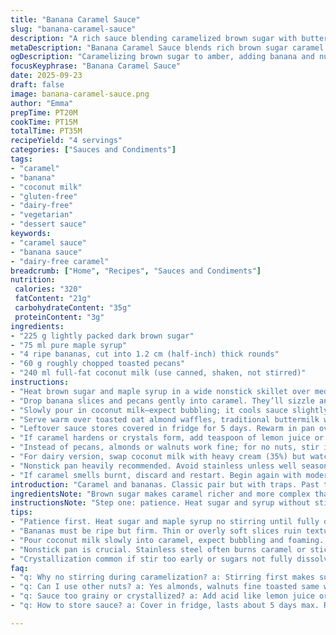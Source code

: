 ```yaml
---
title: "Banana Caramel Sauce"
slug: "banana-caramel-sauce"
description: "A rich sauce blending caramelized brown sugar with buttery coconut milk, ripe bananas sliced thick, and toasted pecans for crunch. Slow caramelization technique to balance bitterness and sweetness. Creamy, nutty, fruity all at once. Gluten-free, eggless, vegetarian punch of flavor for waffles, pancakes, or even ice cream. Timing varies by caramel color and banana softness; watch cues not clocks. Coconut milk swaps cream for dairy-free twist. Heat control crucial; avoid burn or crystallization. Stir gently, let sauce thicken naturally. Notes on texture and smell to spot readiness plus troubleshooting for sticky or grainy caramel. Experimented with almond butter sub for nuts, yields creamy depth. Tips on utensil choice, pan quality, and saving leftover sauce included."
metaDescription: "Banana Caramel Sauce blends rich brown sugar caramel with thick banana rounds, toasted pecans, and creamy coconut milk. Watch for aroma and texture cues."
ogDescription: "Caramelizing brown sugar to amber, adding banana and nuts, then folding in coconut milk thickens a rich sauce. Watch color, smell, texture close."
focusKeyphrase: "Banana Caramel Sauce"
date: 2025-09-23
draft: false
image: banana-caramel-sauce.png
author: "Emma"
prepTime: PT20M
cookTime: PT15M
totalTime: PT35M
recipeYield: "4 servings"
categories: ["Sauces and Condiments"]
tags:
- "caramel"
- "banana"
- "coconut milk"
- "gluten-free"
- "dairy-free"
- "vegetarian"
- "dessert sauce"
keywords:
- "caramel sauce"
- "banana sauce"
- "dairy-free caramel"
breadcrumb: ["Home", "Recipes", "Sauces and Condiments"]
nutrition: 
 calories: "320"
 fatContent: "21g"
 carbohydrateContent: "35g"
 proteinContent: "3g"
ingredients:
- "225 g lightly packed dark brown sugar"
- "75 ml pure maple syrup"
- "4 ripe bananas, cut into 1.2 cm (half-inch) thick rounds"
- "60 g roughly chopped toasted pecans"
- "240 ml full-fat coconut milk (use canned, shaken, not stirred)"
instructions:
- "Heat brown sugar and maple syrup in a wide nonstick skillet over medium-high. Let sugar dissolve completely without stirring so it bubbles and deepens to a reddish-amber caramel. Watch carefully—color shifts fast; I tap the pan to swirl gently, no spoon scraping. A deep caramel smell, slight smoke, and almost syrupy bubbles tell you to stop."
- "Drop banana slices and pecans gently into caramel. They’ll sizzle and foam aggressively—this is the hot phase. Stir carefully just enough to coat evenly, watch bananas darken and soften after about 3 minutes. Avoid mushing them; want tender but intact."
- "Slowly pour in coconut milk—expect bubbling; it cools sauce slightly and thickens it simultaneously. Stir continuously till thick, smooth sauce formed. Remove from heat when sauce clings to spoon but runs slowly off edge like honey."
- "Serve warm over toasted oat almond waffles, traditional buttermilk waffles, or vanilla ice cream. Sauce thickens more as it cools; reheat gently if needed."
- "Leftover sauce stores covered in fridge for 5 days. Rewarm in pan over low heat, adding splash of coconut milk if needed to loosen."
- "If caramel hardens or crystals form, add teaspoon of lemon juice or water before cooking next time to prevent crystallization."
- "Instead of pecans, almonds or walnuts work fine; for no nuts, stir in a teaspoon of almond butter at last step for richness."
- "For dairy version, swap coconut milk with heavy cream (35%) but watch sauce as cream can speed cooking; adjust heat down."
- "Nonstick pan heavily recommended. Avoid stainless unless well seasoned; caramel sticks badly otherwise."
- "If caramel smells burnt, discard and restart. Begin again with moderate heat and patience. Rushing caramel leads to bitter sauce."
introduction: "Caramel and bananas. Classic pair but with traps. Past tries? Mushy bananas drowning in bitter sticky mess. Learned patience—the caramel must fully dissolve before it turns color. Smell is everything. No stirring early lest crystals form. Then textures: bananas must be thick, slow caramel bath changes soft to tender, never mush. Pecans add crunch contrast—missing nuts? Almond butter can stand in and adds butterfat silkiness. Coconut milk? Surprise twist I prefer for richness and dairy-free option. It thickens sauce differently; timing changes. Stirring technique? Gentle swirl, not forced. Keep heat mid; high scorches, low won’t caramel. Sauce thickens as it cools; serve warm or gently reheat. Tried over waffles, ice cream, pancakes; all winners. Don’t stress times—learn your stove. Sense it visually and by aroma."
ingredientsNote: "Brown sugar makes caramel richer and more complex than white. I use dark, but mild brown works too. Maple syrup swaps water for sweetness depth and avoids bitter edges of plain water. Bananas should be ripe but firm—too soft and they disintegrate in caramel, too green and flavor’s flat. Pecans toasted bring nuttiness and texture; almonds or walnuts are fine. For dairy-free, canned full-fat coconut milk is key—shake can well to mix fats; no watery subs. Heavy cream optional but watch sauce shortens cooking time. Tocuh on crystallization: acid fix (lemon juice) stops graininess. Pan quality matters—a good nonstick or heavy-bottomed pan prevents hot spots and burning. Stir gently with wooden spoon or silicone spatula. These subtle choices elevate the sauce from sweet glop to layered treat."
instructionsNote: "Step one: patience. Heat sugar and syrup without stirring until it dissolves fully, watching color change from pale amber to deep caramel. The smell shifts from sweet to nutty toasted—trust this cue, not the clock. Early stirring = sugar crystals, grainy sauce. Step two: adding bananas and nuts causes vigorous foaming —don’t panic. Stir carefully to coat but keep banana rounds intact. Cook 2-3 minutes for caramel flavor to infuse and bananas soften without turning mushy. Step three: pour in coconut milk slowly; sauce will bubble and thicken as fats emulsify with caramel. Stir continuously until silky, no lumps. Watch viscosity; sauce should slowly coat spoon, thick but pourable. Remove from heat immediately to avoid burning. Serve warm; when cool it thickens more—reheat gently with splash of coconut milk or water. Common fail points: burnt caramel—discard, try again; grainy sauce likely due to early stirring—acid fixes next time; bananas too ripe make mush—choose firm. Frequent tasting and smelling required, kitchen intuition guides timing."
tips:
- "Patience first. Heat sugar and maple syrup no stirring until fully dissolved. Watch color from pale to deep reddish-amber. Smell changes nutty toasted—stop there. Early stirring yields grainy sauce; crystals form fast. Slow caramelization avoids bitterness but requires constant eyeballing. My pan tapping swirl moves sugar gently."
- "Bananas must be ripe but firm. Thin or overly soft slices ruin texture. Add gently to hot caramel—intense foaming happens. Stir briefly just to coat; crush ruins sauce. Bananas soften over 2-3 minutes but stay intact. Pecans toast beforehand for crunch. Almonds or walnuts swap well, or a bit of almond butter if no nuts."
- "Pour coconut milk slowly into caramel, expect bubbling and foaming. It cools caramel but thickens sauce as fats emulsify. Stir constantly till smooth, no lumps, sauce clings to spoon yet runs slowly off edge. Remove heat immediately to prevent burn or quick drying. Sauce thickens more as it cools—reheat gently with splash coconut milk if stiff."
- "Nonstick pan is crucial. Stainless steel often burns caramel or sticks badly unless well seasoned. Heavy bottomed pans help avoid hot spots that scorch sugar. Wooden spoon or silicone spatula recommended for gentle stirring. Metal can scrape sugar residue causing premature graininess and bitter notes. Heat control mid-level; too high scorches, too low won’t caramelize fully."
- "Crystallization common if stir too early or sugars not fully dissolved. Adding lemon juice or water teaspoon before heating breaks grain formation. If caramel hardens or gritty, discard and restart using acid fix next batch. Burnt smell means restart immediately; patience trumps speed. Storage in fridge 5 days covered; reheat low, loosen with coconut milk as needed."
faq:
- "q: Why no stirring during caramelization? a: Stirring first makes sugar crystals, grainy nasty texture. Let dissolve by itself, watch bubbles and color. Patience needed; early stir wrecks. Sound help—bubbles slow then syrupy signals ready."
- "q: Can I use other nuts? a: Yes almonds, walnuts fine toasted same way. No nuts? Almond butter last step works rich texture. Swap nuts but taste differs. Toasting nuts unlocks flavor and crunch, skip it and sauce feels flat."
- "q: Sauce too grainy or crystallized? a: Add acid like lemon juice or water teaspoon before heating next time. Stirring too soon, impure sugar causes crystals. Scrape bottom carefully or use nonstick pan. Discard and restart if burnt, burnt equals bitter. Avoid shortcuts."
- "q: How to store sauce? a: Cover in fridge, lasts about 5 days max. Reheat on low, add splash coconut milk if too thick. Don’t microwave hard sauces; pan gives control. Leftovers won’t keep caramel snap, sauce softens but stays tasty."

---
```

